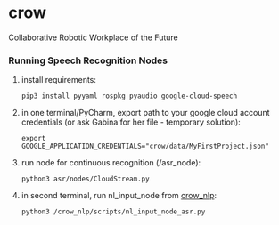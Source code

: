# crow

Collaborative Robotic Workplace of the Future





### Running Speech Recognition Nodes

1) install requirements: <p>
`pip3 install pyyaml rospkg pyaudio google-cloud-speech`
2) in one terminal/PyCharm, export path to your google cloud account credentials (or ask Gabina for her file - temporary solution): <p>
`export GOOGLE_APPLICATION_CREDENTIALS="crow/data/MyFirstProject.json"`
3) run node for continuous recognition (/asr_node): <p>
`python3 asr/nodes/CloudStream.py`
4) in second terminal, run nl_input_node from [crow_nlp](https://gitlab.ciirc.cvut.cz/imitrob/crow_nlp): <p>
`python3 /crow_nlp/scripts/nl_input_node_asr.py`
